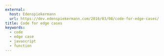 ```yaml
---
external:
  host: Edenspiekermann
  url: https://dev.edenspiekermann.com/2016/03/08/code-for-edge-cases/
title: Code for edge cases
keywords:
  - code
  - edge case
  - javascript
  - function
---
```

